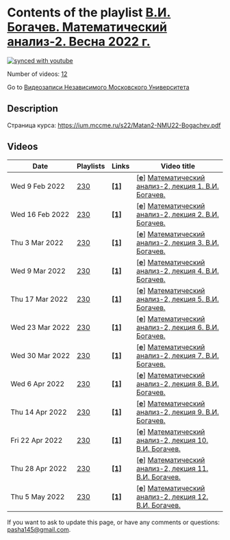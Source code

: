 # Contents of the playlist [В.И. Богачев. Математический анализ-2. Весна 2022 г.](https://www.youtube.com/playlist?list=PLp9ABVh6_x4EDEB_Zocjv9mv-WzuOrcA_)

[![synced with youtube](https://img.shields.io/github/last-commit/mathphysschool/mathphysschool.github.io/autoupdate1?label=synced%20with%20youtube)](https://github.com/mathphysschool/mathphysschool.github.io/commits/autoupdate1)

Number of videos: [12](#videos)

Go to [Видеозаписи Независимого Московского Университета](../README.md)

## Description

Страница курса:
<https://ium.mccme.ru/s22/Matan2-NMU22-Bogachev.pdf>

## Videos

|Date|Playlists|Links|Video title|
|---|---|---|---|
| Wed&nbsp;9&nbsp;Feb&nbsp;2022 | [230](../playlists/230 "В.И. Богачев. Математический анализ-2. Весна 2022 г.") | [**[1]**](https://ium.mccme.ru/s22/s22-Analiz2.html) | [[**e**](https://studio.youtube.com/video/uRmJNPhoXYE/edit "Edit")] [Математический анализ-2, лекция 1. В.И. Богачев.](https://www.youtube.com/watch?v=uRmJNPhoXYE&list=PLp9ABVh6_x4EDEB_Zocjv9mv-WzuOrcA_ "Страница курса:&#013;https://ium.mccme.ru/s22/s22-Analiz2.html") |
| Wed&nbsp;16&nbsp;Feb&nbsp;2022 | [230](../playlists/230 "В.И. Богачев. Математический анализ-2. Весна 2022 г.") | [**[1]**](https://ium.mccme.ru/s22/s22-Analiz2.html) | [[**e**](https://studio.youtube.com/video/ZCLISo4xfMA/edit "Edit")] [Математический анализ-2, лекция 2. В.И. Богачев.](https://www.youtube.com/watch?v=ZCLISo4xfMA&list=PLp9ABVh6_x4EDEB_Zocjv9mv-WzuOrcA_ "Страница курса:&#013;https://ium.mccme.ru/s22/s22-Analiz2.html") |
| Thu&nbsp;3&nbsp;Mar&nbsp;2022 | [230](../playlists/230 "В.И. Богачев. Математический анализ-2. Весна 2022 г.") | [**[1]**](https://ium.mccme.ru/s22/s22-Analiz2.html) | [[**e**](https://studio.youtube.com/video/RUvpuSNTU7E/edit "Edit")] [Математический анализ-2, лекция 3. В.И. Богачев.](https://www.youtube.com/watch?v=RUvpuSNTU7E&list=PLp9ABVh6_x4EDEB_Zocjv9mv-WzuOrcA_ "Страница курса:&#013;https://ium.mccme.ru/s22/s22-Analiz2.html") |
| Wed&nbsp;9&nbsp;Mar&nbsp;2022 | [230](../playlists/230 "В.И. Богачев. Математический анализ-2. Весна 2022 г.") | [**[1]**](https://ium.mccme.ru/s22/s22-Analiz2.html) | [[**e**](https://studio.youtube.com/video/ekhsGlEQiVQ/edit "Edit")] [Математический анализ-2, лекция 4. В.И. Богачев.](https://www.youtube.com/watch?v=ekhsGlEQiVQ&list=PLp9ABVh6_x4EDEB_Zocjv9mv-WzuOrcA_ "Страница курса:&#013;https://ium.mccme.ru/s22/s22-Analiz2.html") |
| Thu&nbsp;17&nbsp;Mar&nbsp;2022 | [230](../playlists/230 "В.И. Богачев. Математический анализ-2. Весна 2022 г.") | [**[1]**](https://ium.mccme.ru/s22/s22-Analiz2.html) | [[**e**](https://studio.youtube.com/video/2F_-Og85SP4/edit "Edit")] [Математический анализ-2, лекция 5. В.И. Богачев.](https://www.youtube.com/watch?v=2F_-Og85SP4&list=PLp9ABVh6_x4EDEB_Zocjv9mv-WzuOrcA_ "Страница курса:&#013;https://ium.mccme.ru/s22/s22-Analiz2.html") |
| Wed&nbsp;23&nbsp;Mar&nbsp;2022 | [230](../playlists/230 "В.И. Богачев. Математический анализ-2. Весна 2022 г.") | [**[1]**](https://ium.mccme.ru/s22/s22-Analiz2.html) | [[**e**](https://studio.youtube.com/video/01qwbC3ecIE/edit "Edit")] [Математический анализ-2, лекция 6. В.И. Богачев.](https://www.youtube.com/watch?v=01qwbC3ecIE&list=PLp9ABVh6_x4EDEB_Zocjv9mv-WzuOrcA_ "Страница курса:&#013;https://ium.mccme.ru/s22/s22-Analiz2.html") |
| Wed&nbsp;30&nbsp;Mar&nbsp;2022 | [230](../playlists/230 "В.И. Богачев. Математический анализ-2. Весна 2022 г.") | [**[1]**](https://ium.mccme.ru/s22/s22-Analiz2.html) | [[**e**](https://studio.youtube.com/video/LhuWotgn3I8/edit "Edit")] [Математический анализ-2, лекция 7. В.И. Богачев.](https://www.youtube.com/watch?v=LhuWotgn3I8&list=PLp9ABVh6_x4EDEB_Zocjv9mv-WzuOrcA_ "Страница курса:&#013;https://ium.mccme.ru/s22/s22-Analiz2.html") |
| Wed&nbsp;6&nbsp;Apr&nbsp;2022 | [230](../playlists/230 "В.И. Богачев. Математический анализ-2. Весна 2022 г.") | [**[1]**](https://ium.mccme.ru/s22/s22-Analiz2.html) | [[**e**](https://studio.youtube.com/video/y4oAl3zsC7A/edit "Edit")] [Математический анализ-2, лекция 8. В.И. Богачев.](https://www.youtube.com/watch?v=y4oAl3zsC7A&list=PLp9ABVh6_x4EDEB_Zocjv9mv-WzuOrcA_ "Страница курса:&#013;https://ium.mccme.ru/s22/s22-Analiz2.html") |
| Thu&nbsp;14&nbsp;Apr&nbsp;2022 | [230](../playlists/230 "В.И. Богачев. Математический анализ-2. Весна 2022 г.") | [**[1]**](https://ium.mccme.ru/s22/s22-Analiz2.html) | [[**e**](https://studio.youtube.com/video/VvnZjTTgfkk/edit "Edit")] [Математический анализ-2, лекция 9. В.И. Богачев.](https://www.youtube.com/watch?v=VvnZjTTgfkk&list=PLp9ABVh6_x4EDEB_Zocjv9mv-WzuOrcA_ "Страница курса:&#013;https://ium.mccme.ru/s22/s22-Analiz2.html") |
| Fri&nbsp;22&nbsp;Apr&nbsp;2022 | [230](../playlists/230 "В.И. Богачев. Математический анализ-2. Весна 2022 г.") | [**[1]**](https://ium.mccme.ru/s22/s22-Analiz2.html) | [[**e**](https://studio.youtube.com/video/Bg0_GxXxeIA/edit "Edit")] [Математический анализ-2, лекция 10. В.И. Богачев.](https://www.youtube.com/watch?v=Bg0_GxXxeIA&list=PLp9ABVh6_x4EDEB_Zocjv9mv-WzuOrcA_ "Страница курса:&#013;https://ium.mccme.ru/s22/s22-Analiz2.html") |
| Thu&nbsp;28&nbsp;Apr&nbsp;2022 | [230](../playlists/230 "В.И. Богачев. Математический анализ-2. Весна 2022 г.") | [**[1]**](https://ium.mccme.ru/s22/s22-Analiz2.html) | [[**e**](https://studio.youtube.com/video/xKDEgsHZaCo/edit "Edit")] [Математический анализ-2, лекция 11. В.И. Богачев.](https://www.youtube.com/watch?v=xKDEgsHZaCo&list=PLp9ABVh6_x4EDEB_Zocjv9mv-WzuOrcA_ "Страница курса:&#013;https://ium.mccme.ru/s22/s22-Analiz2.html") |
| Thu&nbsp;5&nbsp;May&nbsp;2022 | [230](../playlists/230 "В.И. Богачев. Математический анализ-2. Весна 2022 г.") | [**[1]**](https://ium.mccme.ru/s22/s22-Analiz2.html) | [[**e**](https://studio.youtube.com/video/n9sPce_kOog/edit "Edit")] [Математический анализ-2, лекция 12. В.И. Богачев.](https://www.youtube.com/watch?v=n9sPce_kOog&list=PLp9ABVh6_x4EDEB_Zocjv9mv-WzuOrcA_ "Страница курса:&#013;https://ium.mccme.ru/s22/s22-Analiz2.html") |


 If you want to ask to update this page, or have any comments or questions: <pasha145@gmail.com>.
